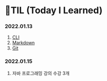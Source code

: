 # 🌱TIL (Today I Learned)

### 2022.01.13

1. [CLI](startcamp/CLI.md)
2. [Markdown](startcamp/markdown.md)
3. [Git](startcamp/git.md)

### 2022.01.15

1. 자바 프로그래밍 강의 수강 3개

